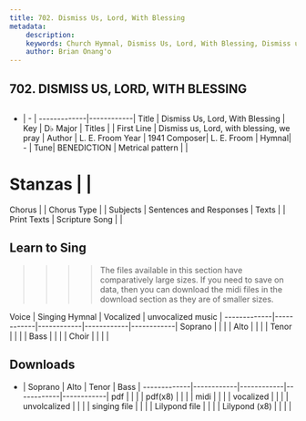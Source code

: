 ```yaml
---
title: 702. Dismiss Us, Lord, With Blessing
metadata:
    description: 
    keywords: Church Hymnal, Dismiss Us, Lord, With Blessing, Dismiss us, Lord, with blessing, we pray, 
    author: Brian Onang'o
---
```



## 702. DISMISS US, LORD, WITH BLESSING

```txt

```

- |   -  |
-------------|------------|
Title | Dismiss Us, Lord, With Blessing |
Key | D♭ Major |
Titles |  |
First Line | Dismiss us, Lord, with blessing, we pray |
Author | L. E. Froom
Year | 1941
Composer| L. E. Froom |
Hymnal|  - |
Tune| BENEDICTION |
Metrical pattern | |
# Stanzas |  |
Chorus |  |
Chorus Type |  |
Subjects | Sentences and Responses |
Texts |  |
Print Texts | 
Scripture Song |  |
  
## Learn to Sing

>>>> The files available in this section have comparatively large sizes. If you need to save on data, then you can download the midi files in the download section as they are of smaller sizes.

Voice |  Singing Hymnal | Vocalized | unvocalized music |
-------------|------------|------------|------------|------------|
Soprano | | | |
Alto | | | |
Tenor | | | |
Bass | | | |
Choir | | | |

## Downloads

- |  Soprano | Alto | Tenor | Bass |
-------------|------------|------------|------------|------------|
pdf | | | |
pdf(x8) | | | |
midi | | | |
vocalized | | | |
unvolcalized | | | |
singing file | | | |
Lilypond file | | | |
Lilypond (x8) | | | |
  